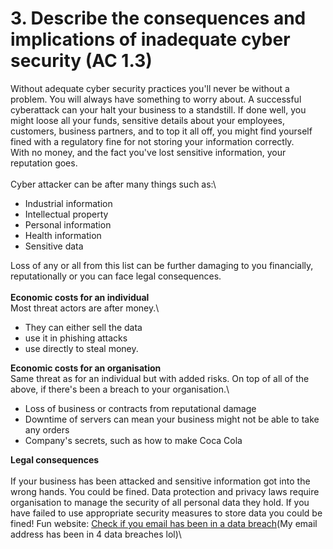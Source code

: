 # 3. Describe the consequences and implications of inadequate cyber security (AC 1.3)

Without adequate cyber security practices you'll never be without a problem. You will always have something to worry about. A successful cyberattack can your halt your business to a standstill. If done well, you might loose all your funds, sensitive details about your employees, customers, business partners, and to top it all off, you might find yourself fined with a regulatory fine for not storing your information correctly.\
With no money, and the fact you've lost sensitive information, your reputation goes.\
\
Cyber attacker can be after many things such as:\


* Industrial information
* Intellectual property
* Personal information
* Health information
* Sensitive data

Loss of any or all from this list can be further damaging to you financially, reputationally or you can face legal consequences. \
\
**Economic costs for an individual**\
Most threat actors are after money.\


* They can either sell the data
* use it in phishing attacks
* use directly to steal money.&#x20;

**Economic costs for an organisation**\
Same threat as for an individual but with added risks. On top of all of the above, if there's been a breach to your organisation.\


* Loss of business or contracts from reputational damage
* Downtime of servers can mean your business might not be able to take any orders
* Company's secrets, such as how to make Coca Cola&#x20;

**Legal consequences**\
\
If your business has been attacked and sensitive information got into the wrong hands. You could be fined. Data protection and privacy laws require organisation to manage the security of all personal data they hold. If you have failed to use appropriate security measures to store data you could be fined! Fun website: [Check if you email has been in a data breach](https://haveibeenpwned.com/)(My email address has been in 4 data breaches lol)\
